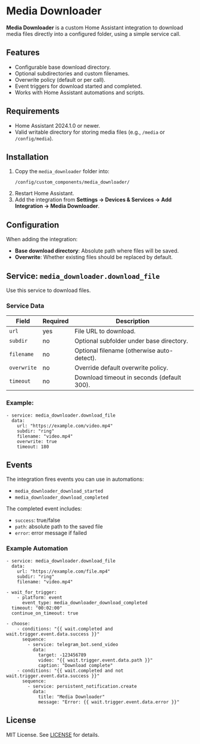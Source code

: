 # Media Downloader

**Media Downloader** is a custom Home Assistant integration to download media files directly into a configured folder, using a simple service call.

## Features
- Configurable base download directory.
- Optional subdirectories and custom filenames.
- Overwrite policy (default or per call).
- Event triggers for download started and completed.
- Works with Home Assistant automations and scripts.

## Requirements
- Home Assistant 2024.1.0 or newer.
- Valid writable directory for storing media files (e.g., `/media` or `/config/media`).

## Installation
1. Copy the `media_downloader` folder into:
   ```
   /config/custom_components/media_downloader/
   ```
2. Restart Home Assistant.
3. Add the integration from **Settings → Devices & Services → Add Integration → Media Downloader**.

## Configuration
When adding the integration:
- **Base download directory**: Absolute path where files will be saved.
- **Overwrite**: Whether existing files should be replaced by default.

## Service: `media_downloader.download_file`
Use this service to download files.

### Service Data
| Field      | Required | Description                               |
|------------|----------|-------------------------------------------|
| `url`      | yes      | File URL to download.                     |
| `subdir`   | no       | Optional subfolder under base directory.  |
| `filename` | no       | Optional filename (otherwise auto-detect).|
| `overwrite`| no       | Override default overwrite policy.        |
| `timeout`  | no       | Download timeout in seconds (default 300).|

### Example:
```
- service: media_downloader.download_file
  data:
    url: "https://example.com/video.mp4"
    subdir: "ring"
    filename: "video.mp4"
    overwrite: true
    timeout: 180
```

## Events
The integration fires events you can use in automations:

- `media_downloader_download_started`
- `media_downloader_download_completed`  

The completed event includes:
- `success`: true/false
- `path`: absolute path to the saved file
- `error`: error message if failed

### Example Automation
```
- service: media_downloader.download_file
  data:
    url: "https://example.com/file.mp4"
    subdir: "ring"
    filename: "video.mp4"

- wait_for_trigger:
    - platform: event
      event_type: media_downloader_download_completed
  timeout: "00:02:00"
  continue_on_timeout: true

- choose:
    - conditions: "{{ wait.completed and wait.trigger.event.data.success }}"
      sequence:
        - service: telegram_bot.send_video
          data:
            target: -123456789
            video: "{{ wait.trigger.event.data.path }}"
            caption: "Download complete"
    - conditions: "{{ wait.completed and not wait.trigger.event.data.success }}"
      sequence:
        - service: persistent_notification.create
          data:
            title: "Media Downloader"
            message: "Error: {{ wait.trigger.event.data.error }}"
```

## License
MIT License. See [LICENSE](LICENSE) for details.
